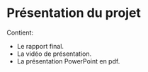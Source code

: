 # Présentation du projet

Contient:
- Le rapport final.
- La vidéo de présentation.
- La présentation PowerPoint en pdf.
